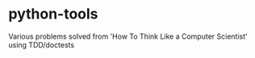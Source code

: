 # python-tools
Various problems solved from 'How To Think Like a Computer Scientist' using TDD/doctests
